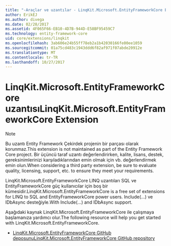 ```yaml
---
title: "-Araçlar ve uzantılar - LinqKit.Microsoft.EntityFrameworkCore EF çekirdek"
author: ErikEJ
ms.author: divega
ms.date: 02/28/2017
ms.assetid: 4F065F66-EB10-4D7B-944D-E58BF95459C7
ms.technology: entity-framework-core
uid: core/extensions/linqkit
ms.openlocfilehash: 3ab606e24b55ff78eb2a1b42030166fe00ee1059
ms.sourcegitcommit: 01a75cd483c1943ddd6f82af971f07abde20912e
ms.translationtype: MT
ms.contentlocale: tr-TR
ms.lasthandoff: 10/27/2017
---
```

# <a name="linqkitmicrosoftentityframeworkcore-extension"></a><span data-ttu-id="1552f-102">LinqKit.Microsoft.EntityFrameworkCore uzantısı</span><span class="sxs-lookup"><span data-stu-id="1552f-102">LinqKit.Microsoft.EntityFrameworkCore Extension</span></span>

> [!NOTE]  
> <span data-ttu-id="1552f-103">Bu uzantı Entity Framework Çekirdek projenin bir parçası olarak korunmaz.</span><span class="sxs-lookup"><span data-stu-id="1552f-103">This extension is not maintained as part of the Entity Framework Core project.</span></span> <span data-ttu-id="1552f-104">Bir üçüncü taraf uzantı değerlendirirken, kalite, lisans, destek, gereksinimlerinizi karşıladıklarından emin olmak için vb. değerlendirmek emin olun.</span><span class="sxs-lookup"><span data-stu-id="1552f-104">When considering a third party extension, be sure to evaluate quality, licensing, support, etc. to ensure they meet your requirements.</span></span>

<span data-ttu-id="1552f-105">LinqKit.Microsoft.EntityFrameworkCore LINQ uzantıları SQL ve EntityFrameworkCore güç kullanıcılar için boş bir kümesidir.</span><span class="sxs-lookup"><span data-stu-id="1552f-105">LinqKit.Microsoft.EntityFrameworkCore is a free set of extensions for LINQ to SQL and EntityFrameworkCore power users.</span></span> <span data-ttu-id="1552f-106">Include(...) ve IDbAsync desteğiyle.</span><span class="sxs-lookup"><span data-stu-id="1552f-106">With Include(...) and IDbAsync support.</span></span>

<span data-ttu-id="1552f-107">Aşağıdaki kaynak LinqKit.Microsoft.EntityFrameworkCore ile çalışmaya başlamanıza yardımcı olur.</span><span class="sxs-lookup"><span data-stu-id="1552f-107">The following resource will help you get started with LinqKit.Microsoft.EntityFrameworkCore.</span></span>
* [<span data-ttu-id="1552f-108">LinqKit.Microsoft.EntityFrameworkCore GitHub deposunu</span><span class="sxs-lookup"><span data-stu-id="1552f-108">LinqKit.Microsoft.EntityFrameworkCore GitHub repository</span></span>](https://github.com/scottksmith95/LINQKit/)
